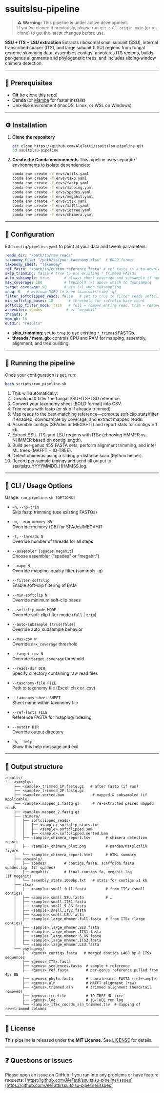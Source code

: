 # ssuitslsu-pipeline

> ⚠️ **Warning:** This pipeline is under active development.  
> If you’ve cloned it previously, please run `git pull origin main` (or re‐clone) to get the latest changes before use.

**SSU + ITS + LSU extraction**
Extracts ribosomal small subunit (SSU), internal transcribed spacer (ITS), and large subunit (LSU) regions from fungal genome‐skimming data, assembles contigs, annotates ITS regions, builds per‐genus alignments and phylogenetic trees, and includes sliding‐window chimera detection.

---

## 🔧 Prerequisites

* **Git** (to clone this repo)
* **Conda** (or [Mamba](https://mamba.readthedocs.io/) for faster installs)
* Unix‐like environment (macOS, Linux, or WSL on Windows)

---

## ⚙️ Installation

1. **Clone the repository**

   ```bash
   git clone https://github.com/AleTatti/ssuitslsu-pipeline.git
   cd ssuitslsu-pipeline
   ```

2. **Create the Conda environments**
   This pipeline uses separate environments to isolate dependencies:

   ```bash
   conda env create -f envs/utils.yaml
   conda env create -f envs/taxo.yaml
   conda env create -f envs/fastp.yaml
   conda env create -f envs/mapping.yaml
   conda env create -f envs/spades.yaml
   conda env create -f envs/megahit.yaml
   conda env create -f envs/itsx.yaml
   conda env create -f envs/mafft.yaml
   conda env create -f envs/iqtree.yaml
   conda env create -f envs/chimera.yaml
   ```

---

## 📝 Configuration

Edit `config/pipeline.yaml` to point at your data and tweak parameters:

```yaml
reads_dir: "/path/to/raw_reads"
taxonomy_file: "/path/to/your_taxonomy.xlsx"  # BOLD format
taxonomy_sheet: "Taxonomy"
ref_fasta: "/path/to/custom_reference.fasta" # ref_fasta is auto-downloaded if unset
skip_trimming: false # true to use existing *_trimmed FASTQs
auto_subsample: true       # always check coverage and subsample if needed
max_coverage: 100          # treshold (×) above which to downsample
target_coverage: 90        # aim (×) when subsampling
mapq: 0   # minimum MAPQ to keep (samtools view -q)
filter_softclipped_reads: false   # set to true to filter reads softclipped
min_softclip_bases: 10       # threshold for softclip base count
softclip_filter_mode: trim   # full = remove entire read, trim = remove softclip only
assembler: spades           # or "megahit"
threads: 8
mem_gb: 16
outdir: "results"
```

* **skip\_trimming**: set to `true` to use existing `*_trimmed` FASTQs.
* **threads / mem\_gb**: controls CPU and RAM for mapping, assembly, alignment, and tree building.

---

## 🚀 Running the pipeline

Once your configuration is set, run:

```bash
bash scripts/run_pipeline.sh
```

1. This will automatically:
2. Download & filter the fungal SSU+ITS+LSU reference.
3. Convert your taxonomy sheet (BOLD format) into CSV.
4. Trim reads with fastp (or skip if already trimmed).
5. Map reads to the best‐matching reference—compute soft‐clip stats/filter if enabled, downsample by coverage, and extract mapped reads.
6. Assemble contigs (SPAdes or MEGAHIT) and report stats for contigs ≥ 1 kb.
7. Extract SSU, ITS, and LSU regions with ITSx (choosing HMMER vs. NHMMER based on contig length).
8. Build per‐genus 45S FASTA sets, perform alignment trimming, and infer ML trees (MAFFT + IQ-TREE).
9. Detect chimeras using a sliding p-distance scan (Python helper).
10. Record per‐sample timings and send all output to ssuitslsu_YYYYMMDD_HHMMSS.log.

---


## 🔧 CLI / Usage Options

Usage: `run_pipeline.sh [OPTIONS]`

- `-n`, `--no-trim`  
  Skip fastp trimming (use existing FASTQs)

- `-m`, `--max-memory MB`  
  Override memory (GB) for SPAdes/MEGAHIT

- `-t`, `--threads N`  
  Override number of threads for all steps

- `--assembler [spades|megahit]`  
  Choose assembler (“spades” or “megahit”)

- `--mapq N`  
  Override mapping-quality filter (samtools -q)

- `--filter-softclip`  
  Enable soft-clip filtering of BAM

- `--min-softclip N`  
  Override minimum soft-clip bases

- `--softclip-mode MODE`  
  Override soft-clip filter mode (`full` | `trim`)

- `--auto-subsample [true|false]`  
  Override auto_subsample behavior

- `--max-cov N`  
  Override `max_coverage` threshold

- `--target-cov N`  
  Override `target_coverage` threshold

- `--reads-dir DIR`  
  Specify directory containing raw read files

- `--taxonomy-file FILE`  
  Path to taxonomy file (Excel .xlsx or .csv)

- `--taxonomy-sheet SHEET`  
  Sheet name within taxonomy file

- `--ref-fasta FILE`  
  Reference FASTA for mapping/indexing

- `--outdir DIR`  
  Override output directory

- `-h`, `--help`  
  Show this help message and exit

---

## 📂 Output structure

```
results/
└── <sample>/
    ├── <sample>_trimmed_1P.fastq.gz   # after fastp (if run)
    ├── <sample>_trimmed_2P.fastq.gz
    ├── <sample>.sorted.bam             # mapped & subsampled (if applicable)
    ├── <sample>.mapped_1.fastq.gz      # re-extracted paired mapped reads
    ├── <sample>.mapped_2.fastq.gz
    ├── chimera/
    │   ├── softclipped_reads/
    │   │   ├── <sample>_softclip_stats.txt
    │   │   ├── <sample>.softclipped.sam
    │   │   ├── <sample>.softclipped.sorted.bam
    │   ├── <sample>_chimera_report.tsv       # chimera detection report
    │   ├── <sample>_chimera_plot.png         # pandas/Matplotlib figure
    │   └── <sample>_chimera_report.html      # HTML summary
    ├── assembly/
    │   ├── spades/        # contigs.fasta, scaffolds.fasta, spades.log  (if spades)
    │   ├── megahit/       # final.contigs.fa, megahit.log             (if megahit)
    │   └── assembly_stats.1000bp.txt   # stats for contigs ≥1 kb
    ├── itsx/
    │   ├── <sample>.small.full.fasta         # from ITSx (small contigs)
    │   ├── <sample>.small.SSU.fasta          # …
    │   ├── <sample>.small.ITS1.fasta
    │   ├── <sample>.small.5_8S.fasta
    │   ├── <sample>.small.ITS2.fasta
    │   ├── <sample>.small.LSU.fasta
    │   ├── <sample>.large_nhmmer.full.fasta  # from ITSx (large contigs)
    │   ├── <sample>.large_nhmmer.SSU.fasta
    │   ├── <sample>.large_nhmmer.ITS1.fasta
    │   ├── <sample>.large_nhmmer.5_8S.fasta
    │   ├── <sample>.large_nhmmer.ITS2.fasta
    │   └── <sample>.large_nhmmer.LSU.fasta
    └── phylogeny/
        ├── <genus>_contigs.fasta   # merged contigs ≥400 bp & ITSx sequences
        ├── <genus>_ITSx.fasta
        ├── <genus>_sequences.fasta  # sample + reference
        ├── <genus>_ref.fasta        # per-genus reference pulled from 45S DB
        ├── <genus>_phylo.fasta      # concatenated FASTA (ref+sample)
        ├── <genus>.aln              # MAFFT alignment (raw)
        ├── <genus>.trimmed.aln      # trimmed alignment (head/tail removed)
        ├── <genus>.treefile         # IQ-TREE ML tree
        ├── <genus>.log              # IQ-TREE run log
        └── <sample>_ITSx_coords_aln_trimmed.tsv  # mapping of raw→trimmed columns
```

---

## 📄 License

This pipeline is released under the **MIT License**. See [LICENSE](LICENSE) for details.

---

## ❓ Questions or Issues

Please open an issue on GitHub if you run into any problems or have feature requests:
[https://github.com/AleTatti/ssuitslsu-pipeline/issues](https://github.com/AleTatti/ssuitslsu-pipeline/issues)
